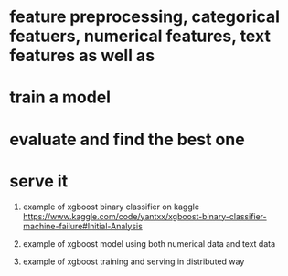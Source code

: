 # feature preprocessing, categorical featuers, numerical features, text features as well as 
# train a model 
# evaluate and find the best one 
# serve it

1. example of xgboost binary classifier on kaggle 
    https://www.kaggle.com/code/yantxx/xgboost-binary-classifier-machine-failure#Initial-Analysis

2. example of xgboost model using both numerical data and text data


3. example of xgboost training and serving in distributed way
